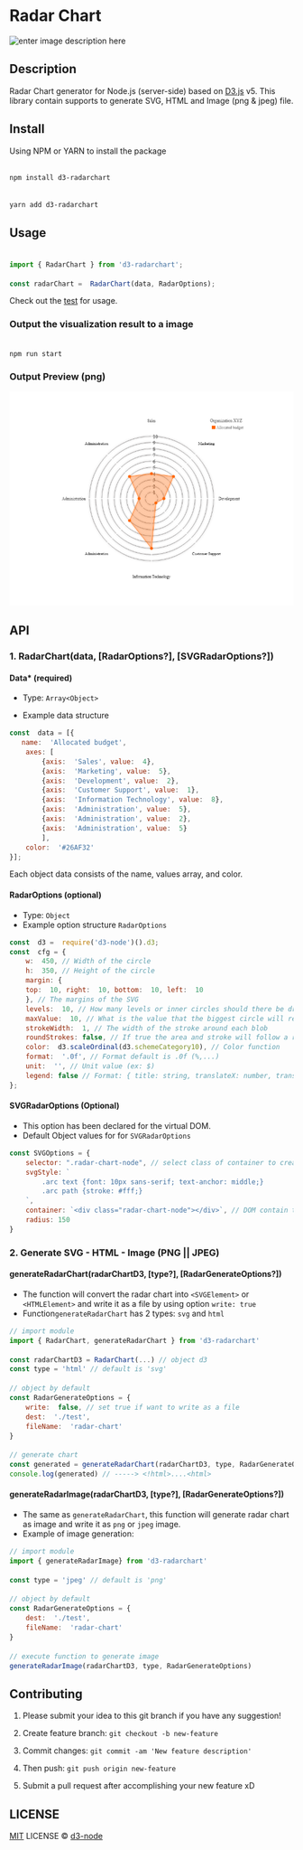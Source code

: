 # Radar Chart

![enter image description here](https://vegibit.com/wp-content/uploads/2015/05/Introduction-to-the-d3-js-library.png)

## Description

Radar Chart generator for Node.js (server-side) based on [D3.js](https://d3js.org/) v5.
This library contain supports to generate SVG, HTML and Image (png & jpeg) file.
  
## Install

Using NPM or YARN to install the package

```bash

npm install d3-radarchart

```

```bash

yarn add d3-radarchart

```
  
## Usage

```js

import { RadarChart } from 'd3-radarchart';

const radarChart =  RadarChart(data, RadarOptions);

```

Check out the [test](./test) for usage.

### Output the visualization result to a image

```bash

npm run start

```

### Output Preview (png)

![chart](./test/radar-chart.png)

## API

### 1. RadarChart(data, [RadarOptions?], [SVGRadarOptions?])
  
#### Data* (required)

- Type: `Array<Object>`

- Example data structure

```javascript
const  data = [{
   name:  'Allocated budget',
	axes: [
		{axis:  'Sales', value:  4},
		{axis:  'Marketing', value:  5},
		{axis:  'Development', value:  2},
		{axis:  'Customer Support', value:  1},
		{axis:  'Information Technology', value:  8},
		{axis:  'Administration', value:  5},
		{axis:  'Administration', value:  2},
		{axis:  'Administration', value:  5}
		],
	color:  '#26AF32'
}];
```

Each object data consists of the name, values array, and color.

#### RadarOptions (optional)

- Type: `Object`
- Example option structure  `RadarOptions`

```javascript
const  d3 =  require('d3-node')().d3;
const  cfg = {
	w:  450, // Width of the circle
	h:  350, // Height of the circle
	margin: {
	top:  10, right:  10, bottom:  10, left:  10
	}, // The margins of the SVG
	levels:  10, // How many levels or inner circles should there be drawn
	maxValue:  10, // What is the value that the biggest circle will represent
	strokeWidth:  1, // The width of the stroke around each blob
	roundStrokes: false, // If true the area and stroke will follow a round path (cardinal-closed)
	color:  d3.scaleOrdinal(d3.schemeCategory10), // Color function
	format:  '.0f', // Format default is .0f (%,...)
	unit:  '', // Unit value (ex: $)
	legend: false // Format: { title: string, translateX: number, translateY: number }
};
```

#### SVGRadarOptions (Optional)

- This option has been declared for the virtual DOM.  
- Default Object values for  for `SVGRadarOptions`

```javascript
const SVGOptions = {
	selector: ".radar-chart-node", // select class of container to create D3-canvas
	svgStyle: `
		.arc text {font: 10px sans-serif; text-anchor: middle;}
		.arc path {stroke: #fff;}
	`,
	container: `<div class="radar-chart-node"></div>`, // DOM contain the visualization result.
	radius: 150
}
```

### 2. Generate SVG - HTML - Image (PNG || JPEG)

#### generateRadarChart(radarChartD3, [type?], [RadarGenerateOptions?])

- The function will convert the radar chart into `<SVGElement>` or `<HTMLElement>` and write it as a file by using option `write: true`
- Function`generateRadarChart` has 2 types: `svg` and `html`

```javascript
// import module
import { RadarChart, generateRadarChart } from 'd3-radarchart'

const radarChartD3 = RadarChart(...) // object d3
const type = 'html' // default is 'svg'

// object by default
const RadarGenerateOptions = {
	write:  false, // set true if want to write as a file
	dest:  './test',
	fileName:  'radar-chart'
}

// generate chart
const generated = generateRadarChart(radarChartD3, type, RadarGenerateOptions)
console.log(generated) // -----> <!html>....<html>

```

#### generateRadarImage(radarChartD3, [type?], [RadarGenerateOptions?])

- The same as `generateRadarChart`, this function will generate radar chart as image and write it as `png` or `jpeg` image.
- Example of image generation:

```javascript
// import module
import { generateRadarImage} from 'd3-radarchart'

const type = 'jpeg' // default is 'png'

// object by default
const RadarGenerateOptions = {
	dest:  './test',
	fileName:  'radar-chart'
}

// execute function to generate image
generateRadarImage(radarChartD3, type, RadarGenerateOptions)

```

## Contributing

1. Please submit your idea to this git branch if you have any suggestion!

2. Create feature branch: `git checkout -b new-feature`

3. Commit changes: `git commit -am 'New feature description'`

4. Then push: `git push origin new-feature`

5. Submit a pull request after accomplishing your new feature xD

## LICENSE

[MIT](LICENSE) LICENSE &copy; [d3-node](https://github.com/d3-node)

